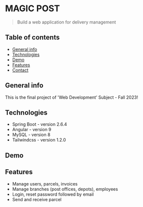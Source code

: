 # MAGIC POST
> Build a web application for delivery management

## Table of contents
* [General info](#general-info)
* [Technologies](#technologies)
* [Demo](#demo)
* [Features](#features)
* [Contact](#contact)

## General info
This is the final project of 'Web Development' Subject - Fall 2023!

## Technologies
* Spring Boot - version 2.6.4
* Angular - version 9
* MySQL - version 8
* Tailwindcss - version 1.2.0

## Demo

## Features
* Manage users, parcels, invoices
* Manage branches (post offices, depots), employees
* Login, reset password followed by email
* Send and receive parcel

